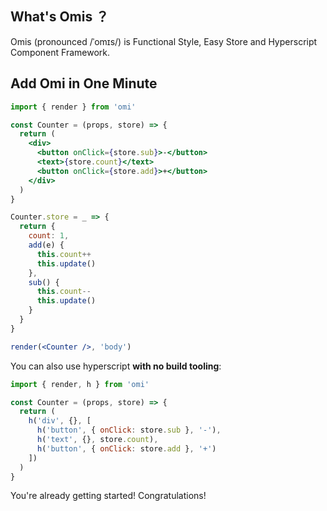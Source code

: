 ## What's Omis ？

Omis (pronounced /ˈomɪs/) is Functional Style, Easy Store and Hyperscript Component Framework.

## Add Omi in One Minute

```jsx
import { render } from 'omi'

const Counter = (props, store) => {
  return (
    <div>
      <button onClick={store.sub}>-</button>
      <text>{store.count}</text>
      <button onClick={store.add}>+</button>
    </div>
  )
}

Counter.store = _ => {
  return {
    count: 1,
    add(e) {
      this.count++
      this.update()
    },
    sub() {
      this.count--
      this.update()
    }
  }
}

render(<Counter />, 'body')
```

You can also use hyperscript **with no build tooling**:

```js
import { render, h } from 'omi'

const Counter = (props, store) => {
  return (
    h('div', {}, [
      h('button', { onClick: store.sub }, '-'),
      h('text', {}, store.count),
      h('button', { onClick: store.add }, '+')
    ])
  )
}
```

You're already getting started! Congratulations!

